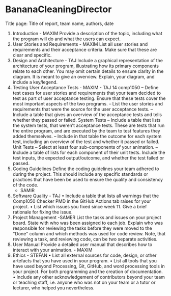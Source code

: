# BananaCleaningDirector
Title page:
Title of report, team name, authors, date
1. Introduction - MAXIM
Provide a description of the topic, including what the program will do and what the users can expect.
2. User Stories and Requirements - MAXIM
List all user stories and requirements and their acceptance criteria. Make sure that these are clear and specific.
3. Design and Architecture - TAJ
Include a graphical representation of the architecture of your program, illustrating how its primary components relate to each other. You may omit certain details to ensure clarity in the diagram. It is meant to give an overview.
Explain, your diagram, and include a key/legend.
4. Testing User Acceptance Tests - MAXIM - TAJ
14 comp1050
– Define test cases for user stories and requirements that your team decided to test as part of user acceptance testing. Ensure that these tests cover the most important aspects of the two programs.
– List the user stories and requirements that were the source for the user acceptance tests.
– Include a table that gives an overview of the acceptance tests and tells whether they passed or
failed. System Tests
– Include a table that lists the system tests, that weren’t acceptance tests. These are tests that run the entire program, and are executed by the team to test features they added themselves.
– Include in that table the outcome for each system test, including an overview of the test and whether it passed or failed.
Unit Tests
– Select at least four sub-components of your animation.
– Include a table of lists for each component of their unit tests. Include the test inputs, the expected
output/outcome, and whether the test failed or passed.
5. Coding Guidelines Define the coding guidelines your team adhered to during the project. This should include any specific standards or practices that have been be used to ensure the quality and consistency of the code.
   - SAMIR
7. Software Quality - TAJ
• Include a table that lists all warnings that the Comp1050 Checker PMD in the GitHub Actions tab raises for your project.
• List which issues you fixed since week 11. Give a brief rationale for fixing the issue.
8. Project Management -SAMER
List the tasks and issues on your project board. State with who was been assigned to each job. Explain who was responsible for reviewing the tasks before they were moved to the "Done" column and which methods was used for code review. Note, that reviewing a task, and reviewing code, can be two separate activities.
9. User Manual Provide a detailed user manual that describes how to interact with your animation. - MAXIM
10.  Ethics - STEFAN
• List all external sources for code, design, or other artefacts that you have used in your program.
• List all tools that you have used beyond Processing, Git, GitHub, and word processing tools in your
project. For both programming and the creation of documentation.
• Include any other acknowledgement of contributors beyond your team or teaching staff, i.e. anyone
who was not on your team or a tutor or lecturer, who helped you nevertheless.
